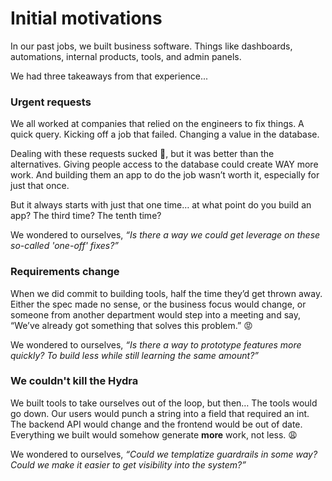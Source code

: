 # Initial motivations

In our past jobs, we built business software. Things like dashboards, automations, internal products, tools, and admin panels. 

We had three takeaways from that experience...

### Urgent requests

We all worked at companies that relied on the engineers to fix things. A quick query. Kicking off a job that failed. Changing a value in the database.

Dealing with these requests sucked 🤮, but it was better than the alternatives. Giving people access to the database could create WAY more work. And building them an app to do the job wasn’t worth it, especially for just that once.

But it always starts with just that one time… at what point do you build an app? The third time? The tenth time?

We wondered to ourselves, *“Is there a way we could get leverage on these so-called 'one-off' fixes?”*

### Requirements change

When we did commit to building tools, half the time they’d get thrown away. Either the spec made no sense, or the business focus would change, or someone from another department would step into a meeting and say, “We’ve already got something that solves this problem.” 😡

We wondered to ourselves, *“Is there a way to prototype features more quickly? To build less while still learning the same amount?”*

### We couldn't kill the Hydra 

We built tools to take ourselves out of the loop, but then… The tools would go down. Our users would punch a string into a field that required an int. The backend API would change and the frontend would be out of date. Everything we built would somehow generate **more** work, not less. 😩

We wondered to ourselves, *“Could we templatize guardrails in some way? Could we make it easier to get visibility into the system?”*
